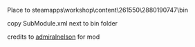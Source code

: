 
Place to steamapps\workshop\content\261550\2880190747\bin

copy SubModule.xml next to bin folder

credits to [admiralnelson](https://github.com/admiralnelson) for mod
